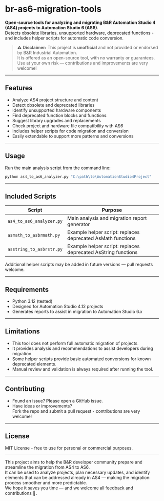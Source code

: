# br-as6-migration-tools

**Open-source tools for analyzing and migrating B&R Automation Studio 4 (AS4) projects to Automation Studio 6 (AS6).**  
Detects obsolete libraries, unsupported hardware, deprecated functions - and includes helper scripts for automatic code conversion.

> ⚠️ **Disclaimer:** This project is **unofficial** and not provided or endorsed by B&R Industrial Automation.  
> It is offered as an open-source tool, with no warranty or guarantees.  
> Use at your own risk — contributions and improvements are very welcome!

---

## Features

- Analyze AS4 project structure and content
- Detect obsolete and deprecated libraries
- Identify unsupported hardware components
- Find deprecated function blocks and functions
- Suggest library upgrades and replacements
- Check project and hardware file compatibility with AS6
- Includes helper scripts for code migration and conversion  
- Easily extendable to support more patterns and conversions

---

## Usage

Run the main analysis script from the command line:

```bash
python as4_to_as6_analyzer.py "C:\path\to\AutomationStudio4Project"
```

---

## Included Scripts

| Script                          | Purpose |
|---------------------------------|---------|
| `as4_to_as6_analyzer.py`           | Main analysis and migration report generator |
| `asmath_to_asbrmath.py`            | Example helper script: replaces deprecated AsMath functions |
| `asstring_to_asbrstr.py`           | Example helper script: replaces deprecated AsString functions |

Additional helper scripts may be added in future versions — pull requests welcome.

---

## Requirements

- Python 3.12 (tested)
- Designed for Automation Studio 4.12 projects
- Generates reports to assist in migration to Automation Studio 6.x

---

## Limitations

- This tool does not perform full automatic migration of projects.
- It provides analysis and recommendations to assist developers during migration.
- Some helper scripts provide basic automated conversions for known deprecated elements.
- Manual review and validation is always required after running the tool.

---

## Contributing

- Found an issue? Please open a GitHub issue.
- Have ideas or improvements?  
  Fork the repo and submit a pull request - contributions are very welcome!

---

## License

MIT License - free to use for personal or commercial purposes.

---

This project aims to help the B&R developer community prepare and streamline the migration from AS4 to AS6.  
It can be used to analyze projects, plan necessary updates, and identify elements that can be addressed already in AS4 — making the migration process smoother and more predictable.  
We hope it saves you time — and we welcome all feedback and contributions 🚀.
